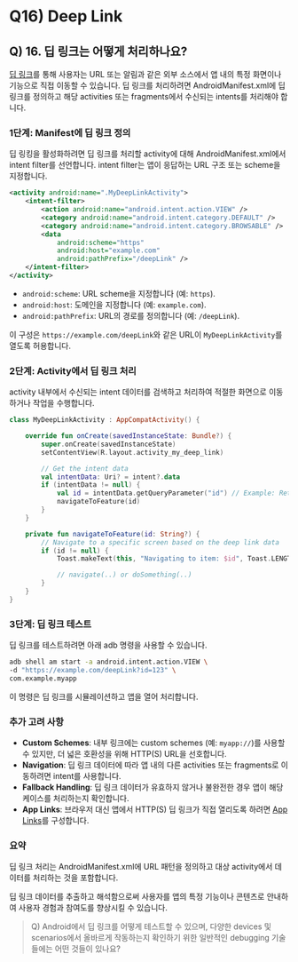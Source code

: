 # Q16) Deep Link

## Q) 16. 딥 링크는 어떻게 처리하나요?
[딥 링크](https://developer.android.com/training/app-links/deep-linking)를 통해 사용자는 URL 또는 알림과 같은 외부 소스에서 앱 내의 특정 화면이나 기능으로 직접 이동할 수 있습니다. 
딥 링크를 처리하려면 AndroidManifest.xml에 딥 링크를 정의하고 해당 activities 또는 fragments에서 수신되는 intents를 처리해야 합니다.

### 1단계: Manifest에 딥 링크 정의
딥 링킹을 활성화하려면 딥 링크를 처리할 activity에 대해 AndroidManifest.xml에서 intent filter를 선언합니다. 
intent filter는 앱이 응답하는 URL 구조 또는 scheme을 지정합니다.

```xml
<activity android:name=".MyDeepLinkActivity">
    <intent-filter>
        <action android:name="android.intent.action.VIEW" />
        <category android:name="android.intent.category.DEFAULT" />
        <category android:name="android.intent.category.BROWSABLE" />
        <data
            android:scheme="https"
            android:host="example.com"
            android:pathPrefix="/deepLink" />
    </intent-filter>
</activity>
```

* `android:scheme`: URL scheme을 지정합니다 (예: `https`).
* `android:host`: 도메인을 지정합니다 (예: `example.com`).
* `android:pathPrefix`: URL의 경로를 정의합니다 (예: `/deepLink`).

이 구성은 `https://example.com/deepLink`와 같은 URL이 `MyDeepLinkActivity`를 열도록 허용합니다.

### 2단계: Activity에서 딥 링크 처리
activity 내부에서 수신되는 intent 데이터를 검색하고 처리하여 적절한 화면으로 이동하거나 작업을 수행합니다.

```kotlin
class MyDeepLinkActivity : AppCompatActivity() {

    override fun onCreate(savedInstanceState: Bundle?) {
        super.onCreate(savedInstanceState)
        setContentView(R.layout.activity_my_deep_link)

        // Get the intent data
        val intentData: Uri? = intent?.data
        if (intentData != null) {
            val id = intentData.getQueryParameter("id") // Example: Retrieve query parameters
            navigateToFeature(id)
        }
    }

    private fun navigateToFeature(id: String?) {
        // Navigate to a specific screen based on the deep link data
        if (id != null) {
            Toast.makeText(this, "Navigating to item: $id", Toast.LENGTH_SHORT).show()

            // navigate(..) or doSomething(..)
        }
    }
}
```

### 3단계: 딥 링크 테스트
딥 링크를 테스트하려면 아래 adb 명령을 사용할 수 있습니다.

```bash
adb shell am start -a android.intent.action.VIEW \
-d "https://example.com/deepLink?id=123" \
com.example.myapp
```

이 명령은 딥 링크를 시뮬레이션하고 앱을 열어 처리합니다.

### 추가 고려 사항
* **Custom Schemes**: 내부 링크에는 custom schemes (예: `myapp://`)를 사용할 수 있지만, 더 넓은 호환성을 위해 HTTP(S) URL을 선호합니다.
* **Navigation**: 딥 링크 데이터에 따라 앱 내의 다른 activities 또는 fragments로 이동하려면 intent를 사용합니다.
* **Fallback Handling**: 딥 링크 데이터가 유효하지 않거나 불완전한 경우 앱이 해당 케이스를 처리하는지 확인합니다.
* **App Links**: 브라우저 대신 앱에서 HTTP(S) 딥 링크가 직접 열리도록 하려면 [App Links](https://developer.android.com/studio/write/app-link-indexing)를 구성합니다.

### 요약
딥 링크 처리는 AndroidManifest.xml에 URL 패턴을 정의하고 대상 activity에서 데이터를 처리하는 것을 포함합니다.

딥 링크 데이터를 추출하고 해석함으로써 사용자를 앱의 특정 기능이나 콘텐츠로 안내하여 사용자 경험과 참여도를 향상시킬 수 있습니다.

> Q) Android에서 딥 링크를 어떻게 테스트할 수 있으며, 다양한 devices 및 scenarios에서 올바르게 작동하는지 확인하기 위한 일반적인 debugging 기술들에는 어떤 것들이 있나요?